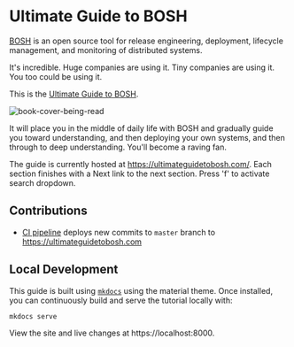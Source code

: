 # Ultimate Guide to BOSH

[BOSH](https://bosh.io) is an open source tool for release engineering,
deployment, lifecycle management, and monitoring of distributed systems.

It's incredible. Huge companies are using it. Tiny companies are using it.
You too could be using it.

This is the [Ultimate Guide to BOSH](https://ultimateguidetobosh.com).

![book-cover-being-read](/docs/images/bookcover/book-cover-being-read.png)

It will place you in the middle of daily life with BOSH and gradually guide you
toward understanding, and then deploying your own systems, and then through to
deep understanding. You'll become a raving fan.

The guide is currently hosted at https://ultimateguidetobosh.com/. Each section
finishes with a Next link to the next section. Press 'f' to activate search
dropdown.

## Contributions

* [CI pipeline](https://ci.starkandwayne.com/teams/main/pipelines/ultimate-guide-to-bosh) deploys new commits to `master` branch to https://ultimateguidetobosh.com

## Local Development

This guide is built using [`mkdocs`](http://www.mkdocs.org/) using the material
theme. Once installed, you can continuously build and serve the tutorial
locally with:

```plain
mkdocs serve
```

View the site and live changes at https://localhost:8000.
